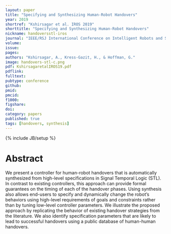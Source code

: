 ```yaml
---
layout: paper
title: "Specifying and Synthesizing Human-Robot Handovers"
year: 2019
shortref: "Kshirsagar et al. IROS 2019"
shorttitle: "Specifying and Synthesizing Human-Robot Handovers"
nickname: handoversstl-iros
journal: "IEEE/RSJ International Conference on Intelligent Robots and Systems"
volume:
issue:
pages:
authors: "Kshirsagar, A., Kress-Gazit, H., & Hoffman, G."
image: handovers-stl-c.png
pdf: KshirsagaretalIROS19.pdf
pdflink:
fulltext:  
pubtype: conference
github:
pmid:  
pmcid:
f1000:
figshare:
doi:
category: papers
published: true
tags: [handovers, synthesis]
---
```

{% include JB/setup %}

# Abstract

We present a controller for human-robot handovers that is automatically synthesized from high-level specifications in Signal Temporal Logic (STL). In contrast to existing controllers, this approach can provide formal guarantees on the timing of each of the handover phases. Using synthesis also allows end-users to specify and dynamically change the robot’s behaviors using high-level requirements of goals and constraints rather than by tuning low-level controller parameters. We illustrate the proposed approach by replicating the behavior of existing handover strategies from the literature. We also identify specification parameters that are likely to lead to successful handovers using a public database of human-human handovers.
